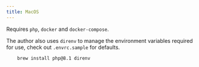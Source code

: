 ```yaml
---
title: MacOS
---
```



Requires `php`, `docker` and `docker-compose`.

The author also uses `direnv` to manage the environment variables required for use, check out `.envrc.sample` for defaults.

```bash
    brew install php@8.1 direnv
```

